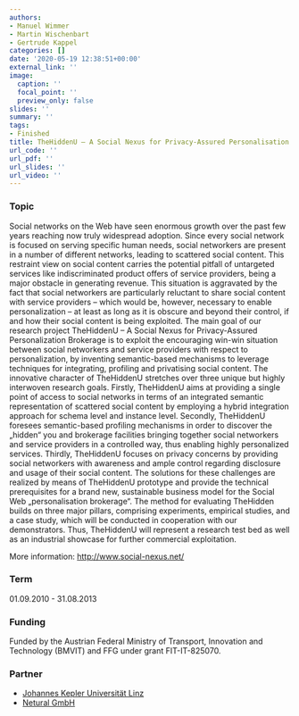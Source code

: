 ```yaml
---
authors:
- Manuel Wimmer
- Martin Wischenbart
- Gertrude Kappel
categories: []
date: '2020-05-19 12:38:51+00:00'
external_link: ''
image:
  caption: ''
  focal_point: ''
  preview_only: false
slides: ''
summary: ''
tags:
- Finished
title: TheHiddenU – A Social Nexus for Privacy-Assured Personalisation Brokerage
url_code: ''
url_pdf: ''
url_slides: ''
url_video: ''
---
```


### Topic

Social networks on the Web have seen enormous growth over the past few years reaching now truly widespread adoption. Since every social network is focused on serving specific human needs, social networkers are present in a number of different networks, leading to scattered social content. This restraint view on social content carries the potential pitfall of untargeted services like indiscriminated product offers of service providers, being a major obstacle in generating revenue. This situation is aggravated by the fact that social networkers are particularly reluctant to share social content with service providers – which would be, however, necessary to enable personalization – at least as long as it is obscure and beyond their control, if and how their social content is being exploited. The main goal of our research project TheHiddenU – A Social Nexus for Privacy-Assured Personalization Brokerage is to exploit the encouraging win-win situation between social networkers and service providers with respect to personalization, by inventing semantic-based mechanisms to leverage techniques for integrating, profiling and privatising social content. The innovative character of TheHiddenU stretches over three unique but highly interwoven research goals. Firstly, TheHiddenU aims at providing a single point of access to social networks in terms of an integrated semantic representation of scattered social content by employing a hybrid integration approach for schema level and instance level. Secondly, TheHiddenU foresees semantic-based profiling mechanisms in order to discover the „hidden“ you and brokerage facilities bringing together social networkers and service providers in a controlled way, thus enabling highly personalized services. Thirdly, TheHiddenU focuses on privacy concerns by providing social networkers with awareness and ample control regarding disclosure and usage of their social content. The solutions for these challenges are realized by means of TheHiddenU prototype and provide the technical prerequisites for a brand new, sustainable business model for the Social Web „personalisation brokerage“. The method for evaluating TheHidden builds on three major pillars, comprising experiments, empirical studies, and a case study, which will be conducted in cooperation with our demonstrators. Thus, TheHiddenU will represent a research test bed as well as an industrial showcase for further commercial exploitation.

More information: <http://www.social-nexus.net/>

### Term

01.09.2010 - 31.08.2013

### Funding

Funded by the Austrian Federal Ministry of Transport, Innovation and Technology (BMVIT) and FFG under grant FIT-IT-825070.

### Partner

<ul class="partnerList"><li><a href="http://www.jku.at/">Johannes Kepler Universität Linz</a></li><li><a href="http://www.netural.com">Netural GmbH</a></li></ul>